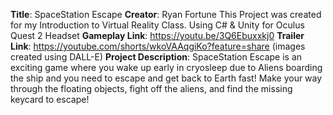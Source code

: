 **Title**: SpaceStation Escape
**Creator**: Ryan Fortune
This Project was created for my Introduction to Virtual Reality Class. Using C# & Unity for Oculus Quest 2 Headset
**Gameplay Link**: https://youtu.be/3Q6Ebuxxkj0 
**Trailer Link**: https://youtube.com/shorts/wkoVAAqgiKo?feature=share (images created using DALL-E)
**Project Description**:
SpaceStation Escape is an exciting game where you wake up early in cryosleep due to
Aliens boarding the ship and you need to escape and get back to Earth fast! Make your way
through the floating objects, fight off the aliens, and find the missing keycard to escape!
